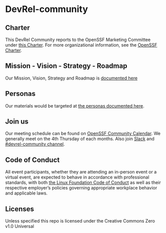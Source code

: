 # DevRel-community

## Charter

This DevRel Community reports to the OpenSSF Marketing Committee under [this Charter](https://docs.google.com/document/d/1hO6NuSiNr_7PO1QTYsB6qzcS8pAFW7p_6JT2y0XL5Nk/edit?usp=sharing). For more organizational information, see the [OpenSSF Charter](https://openssf.org/about/charter/).

## Mission - Vision - Strategy - Roadmap

Our Mission, Vision, Strategy and Roadmap is [documented here](https://docs.google.com/document/d/1rNOUNTp81Yxf16hmQnyCBO2pC_GHD7Pwh3TlS3ur_x8/edit?usp=sharing)

## Personas

Our materials would be targeted at [the personas documented here](https://docs.google.com/presentation/d/15NAGaNvxvVcuowO6C9SPVntVjg0mISfHunD42VRaymU/edit?usp=sharing).

## Join us

Our meeting schedule can be found on [OpenSSF Community Calendar](https://calendar.google.com/calendar/u/6?cid=czYzdm9lZmhwNWk5cGZsdGI1cTY3bmdwZXNAZ3JvdXAuY2FsZW5kYXIuZ29vZ2xlLmNvbQ). We generally meet on the 4th Thursday of each months. Also join [Slack](https://join.slack.com/t/openssf/shared_invite/zt-22dfsrz1x-VirRpydvBZCXuTaGSTPWFA) and [#devrel-community channel](https://openssf.slack.com/archives/C060PHUUPAA).

## Code of Conduct

All event participants, whether they are attending an in-person event or a virtual event, are expected to behave in accordance with professional standards, with both [the Linux Foundation Code of Conduct](https://events.linuxfoundation.org/about/code-of-conduct/) as well as their respective employer’s policies governing appropriate workplace behavior and applicable laws.

## Licenses

Unless specified this repo is licensed under the Creative Commons Zero v1.0 Universal
